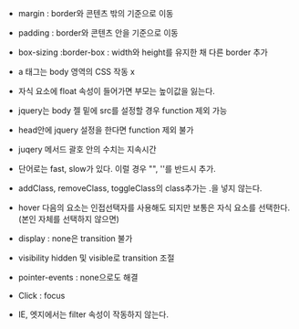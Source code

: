 * margin : border와 콘텐츠 밖의 기준으로 이동

* padding : border와 콘텐츠 안을 기준으로 이동

* box-sizing :border-box : width와 height를 유지한 채 다른 border 추가

* a 태그는 body 영역의 CSS 작동 x

* 자식 요소에 float 속성이 들어가면 부모는 높이값을 잃는다.

* jquery는 body 젤 밑에 src를 설정할 경우 function 제외 가능

* head안에 jquery 설정을 한다면 function 제외 불가

* juqery 메서드 괄호 안의 수치는 지속시간

* 단어로는 fast, slow가 있다. 이럴 경우 "", ''를 반드시 추가.

* addClass, removeClass, toggleClass의 class추가는 .을 넣지 않는다.

* hover 다음의 요소는 인접선택자를 사용해도 되지만 보통은 자식 요소를 선택한다. (본인 자체를 선택하지 않으면)

* display : none은 transition 불가

* visibility hidden 및 visible로 transition 조절

* pointer-events : none으로도 해결 

* Click : focus

* IE, 엣지에서는 filter 속성이 작동하지 않는다.
